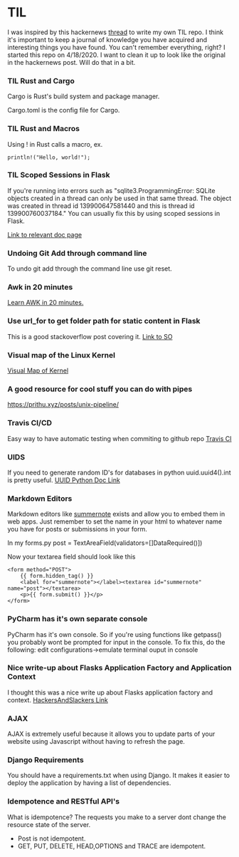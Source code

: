 # TIL

I was inspired by this hackernews [thread](https://news.ycombinator.com/item?id=22908044) to write my own TIL repo.  I think it's important to keep a journal of knowledge you have acquired and interesting things you have found.  You can't remember everything, right?
I started this repo on 4/18/2020.  I want to clean it up to look like the original in the hackernews post.  Will do that in a bit.  

### TIL Rust and Cargo
Cargo is Rust's build system and package manager.

Cargo.toml is the config file for Cargo.

### TIL Rust and Macros
Using ! in Rust calls a macro, ex. 
~~~
println!("Hello, world!");
~~~


### TIL Scoped Sessions in Flask
If you're running into errors such as 
"sqlite3.ProgrammingError: SQLite objects created in a thread can only be used in that same thread. The object was created in thread id 139900647581440 and this is thread id 139900760037184."
You can usually fix this by using scoped sessions in Flask.

[Link to relevant doc page](https://docs.sqlalchemy.org/en/13/orm/session.html?highlight=scoped_session#unitofwork-contextual)

### Undoing Git Add through command line
To undo git add through the command line use git reset.

### Awk in 20 minutes
[Learn AWK in 20 minutes.](https://ferd.ca/awk-in-20-minutes.html)

### Use url_for to get folder path for static content in Flask
This is a good stackoverflow post covering it. [Link to SO](https://stackoverflow.com/questions/16351826/link-to-flask-static-files-with-url-for)

### Visual map of the Linux Kernel

[Visual Map of Kernel](https://makelinux.github.io/kernel/map/)

### A good resource for cool stuff you can do with pipes

https://prithu.xyz/posts/unix-pipeline/

### Travis CI/CD
Easy way to have automatic testing when commiting to github repo [Travis CI](https://travis-ci.org/)

### UIDS

If you need to generate random ID's for databases in python uuid.uuid4().int is pretty useful.  [UUID Python Doc Link](https://docs.python.org/3/library/uuid.html)

### Markdown Editors

Markdown editors like [summernote](https://summernote.org/getting-started/#compiled-css-js) exists and allow you to embed them in web apps. 
Just remember to set the name in your html to whatever name you have for posts or submissions in your form.

In my forms.py
post = TextAreaField(validators=[]DataRequired()])

Now your textarea field should look like this

    <form method="POST">
        {{ form.hidden_tag() }}
        <label for="summernote"></label><textarea id="summernote" name="post"></textarea>
        <p>{{ form.submit() }}</p>
    </form>

### PyCharm has it's own separate console

PyCharm has it's own console.  So if you're using functions like getpass() you probably wont be prompted for input in the console.
To fix this, do the following: edit configurations->emulate terminal ouput in console

### Nice write-up about Flasks Application Factory and Application Context
I thought this was a nice write up about Flasks application factory and context.
[HackersAndSlackers Link](https://hackersandslackers.com/flask-application-factory)

### AJAX
AJAX is extremely useful because it allows you to update parts of your website using Javascript without having to refresh the page.


### Django Requirements
You should have a requirements.txt when using Django.  It makes it easier to deploy the application by having a list of dependencies.

### Idempotence and RESTful API's
What is idempotence?
The requests you make to a server dont change the resource state of the server.
 - Post is not idempotent.
 - GET, PUT, DELETE, HEAD,OPTIONS and TRACE are idempotent.
